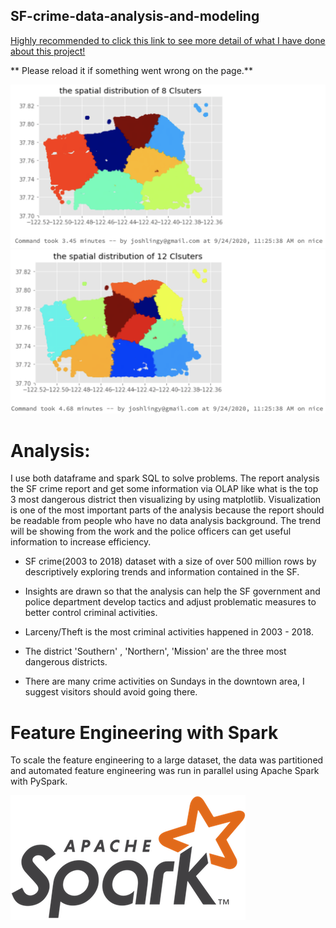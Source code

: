 ## SF-crime-data-analysis-and-modeling

<a href="https://github.com/joshlingy/SF-crime-data-analysis-and-modeling/blob/master/SF crime data analysis and modeling.ipynb">Highly recommended to click this link to see more detail of what I have done about this project!</a>


** Please reload it if something went wrong on the page.**


<p align="center">
  <img src="https://github.com/joshlingy/SF-crime-data-analysis-and-modeling/blob/master/graphs/8-Clsuters.png">
  <img src="https://github.com/joshlingy/SF-crime-data-analysis-and-modeling/blob/master/graphs/12-Clsuters.png">
</p>

# Analysis: 
I use both dataframe and spark SQL to solve problems. The report analysis the SF crime report and get some information via OLAP like what is the top 3 most dangerous district then visualizing by using matplotlib. Visualization is one of the most important parts of the analysis because the report should be readable from people who have no data analysis background. The trend will be showing from the work and the police officers can get useful information to increase efficiency.

* SF crime(2003 to 2018) dataset with a size of over 500 million rows by descriptively exploring trends and information contained in the SF.

* Insights are drawn so that the analysis can help the SF government and police department develop tactics and adjust problematic measures to better control criminal activities.

* Larceny/Theft is the most criminal activities happened in 2003 - 2018.

* The district 'Southern' , 'Northern', 'Mission' are the three most dangerous districts.

* There are many crime activities on Sundays in the downtown area, I suggest visitors should avoid going there.
 
# Feature Engineering with Spark

To scale the feature engineering to a large dataset, the data was partitioned and automated feature engineering was run in parallel
using Apache Spark with PySpark. 

![](graphs/spark-logo-trademark.png)
